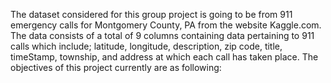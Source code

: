 The dataset considered for this group project is going to be from 911 emergency 
calls for Montgomery County, PA from the website Kaggle.com. The data consists of a total of 9 columns 
containing data pertaining to 911 calls which include; latitude, longitude, 
description, zip code, title, timeStamp, township, and address at which each 
call has taken place. The objectives of this project currently are as following:
